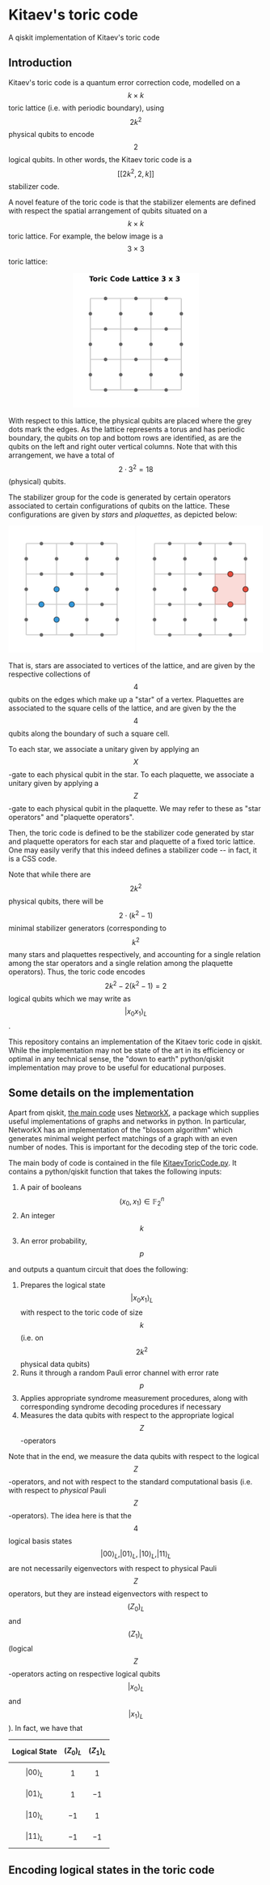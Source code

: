 # Kitaev's toric code
A qiskit implementation of Kitaev's toric code



## Introduction

Kitaev's toric code is a quantum error correction code, modelled on a $$k \times k$$ toric lattice (i.e. with periodic boundary), using $$2 k^{2}$$ physical qubits to encode $$2$$ logical qubits. In other words, the Kitaev toric code is a $$[[2 k^{2} , 2, k]]$$ stabilizer code.

A novel feature of the toric code is that the stabilizer elements are defined with respect the spatial arrangement of qubits situated on a $$k \times k$$ toric lattice. For example, the below image is a $$3 \times 3$$ toric lattice: 

<p align="center">
<img src="lattice_base.png" alt="lattice" width="250"/>
</p>

With respect to this lattice, the physical qubits are placed where the grey dots mark the edges. As the lattice represents a torus and has periodic boundary, the qubits on top and bottom rows are identified, as are the qubits on the left and right outer vertical columns. 
Note that with this arrangement, we have a total of $$2 \cdot 3^{2} = 18$$ (physical) qubits.  

The stabilizer group for the code is generated by certain operators associated to certain configurations of qubits on the lattice. These configurations are given by <em>stars</em> and <em>plaquettes</em>, as depicted below:

<p align="center">
<img src="lattice_star_operator.png" alt="lattice" width="250"/>
<img src="lattice_plaquette_operator.png" alt="lattice" width="250"/>
</p>


That is, stars are associated to vertices of the lattice, and are given by the respective collections of $$4$$ qubits on the edges which make up a "star" of a vertex. Plaquettes are associated to the square cells of the lattice, and are given by the the $$4$$ qubits along the boundary of such a square cell. 

To each star, we associate a unitary given by applying an $$X$$-gate to each physical qubit in the star. 
To each plaquette, we associate a unitary given by applying a $$Z$$-gate to each physical qubit in the plaquette. We may refer to these as "star operators" and "plaquette operators".

Then, the toric code is defined to be the stabilizer code generated by star and plaquette operators for each star and plaquette of a fixed toric lattice. One may easily verify that this indeed defines a stabilizer code -- in fact, it is a CSS code. 

Note that while there are $$2 k^{2}$$ physical qubits, there will be $$2 \cdot (k^{2} - 1 )$$ minimal  stabilizer generators (corresponding to $$k^{2}$$ many stars and plaquettes respectively, and accounting for a single relation among the star operators and a single relation among the plaquette operators). Thus, the toric code encodes $$2k ^{2}  -   2 (k^{2} - 1) = 2$$ logical qubits which we may write as $$| x_{0} x_{1} \rangle_{L}$$.

This repository contains an implementation of the Kitaev toric code in qiskit. While the implementation may not be state of the art in its efficiency or optimal in any technical sense, the "down to earth" python/qiskit implementation may prove to be useful for educational purposes. 

## Some details on the implementation

Apart from qiskit, [the main code](KitaevToricCode.py) uses [NetworkX](https://networkx.org/), a package which supplies useful implementations of graphs and networks in python. In particular, NetworkX has an implementation of the "blossom algorithm" which generates minimal weight perfect matchings of a graph with an even number of nodes. This is important for the decoding step of the toric code.


The main body of code is contained in the file [KitaevToricCode.py](KitaevToricCode.py). It contains a python/qiskit function that takes the following inputs: 

1. A pair of booleans $$(x_{0}, x_{1}) \in \mathbb{F}_{2}^{n}$$
2. An integer $$k$$ 
3. An error probability, $$p$$

and outputs a quantum circuit that does the following:

1. Prepares the logical state $$| x_{0} x_{1} \rangle_{L}$$ with respect to the toric code of size $$k$$ (i.e. on $$2k^{2}$$ physical data qubits)
2. Runs it through a random Pauli error channel with error rate $$p$$
3. Applies appropriate syndrome measurement procedures, along with corresponding syndrome decoding procedures if necessary
4. Measures the data qubits with respect to the appropriate logical $$Z$$-operators

Note that in the end, we measure the data qubits with respect to the logical $$Z$$-operators, and not
with respect to the standard computational basis (i.e. with respect to <em>physical</em> Pauli $$Z$$-operators). The idea here is that the $$4$$ logical basis states $$|00\rangle_{L},|01\rangle_{L}, |10\rangle_{L},|11\rangle_{L}$$ are not necessarily eigenvectors with respect to physical Pauli $$Z$$ operators, but they are instead eigenvectors with respect to $$(Z_{0})_{L}$$ and $$(Z_{1})_{L}$$ (logical $$Z$$-operators acting on respective logical qubits $$|x_{0} \rangle_{L}$$ and $$|x_{1} \rangle_{L}$$). In fact, we have that 

 Logical State   | $$(Z_{0})_{L}$$ | $$(Z_{1})_{L}$$
 --------        | ------- |         ------- 
 $$\|00 \rangle_{L}$$  | $$1$$       | $$1$$               
 $$\|01 \rangle_{L}$$  | $$1$$       | $$-1$$              
 $$\|10 \rangle_{L}$$  | $$-1$$      | $$1$$              
 $$\|11 \rangle_{L}$$  | $$-1$$      | $$-1$$              


## Encoding logical states in the toric code



